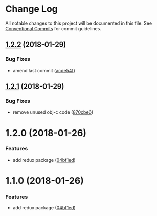 # Change Log

All notable changes to this project will be documented in this file.
See [Conventional Commits](https://conventionalcommits.org) for commit guidelines.

<a name="1.2.2"></a>
## [1.2.2](https://github.com/talk-to-track/public/tree/master/packages/react_native_apple_sf-speech-recognizer_recognition-task_audio-buffer/compare/@talk-to-track/react-native_apple_sf-speech-recognizer_recognition-task_audio-buffer@1.2.1...@talk-to-track/react-native_apple_sf-speech-recognizer_recognition-task_audio-buffer@1.2.2) (2018-01-29)


### Bug Fixes

* amend last commit ([acde54f](https://github.com/talk-to-track/public/tree/master/packages/react_native_apple_sf-speech-recognizer_recognition-task_audio-buffer/commit/acde54f))




<a name="1.2.1"></a>
## [1.2.1](https://github.com/talk-to-track/public/tree/master/packages/react_native_apple_sf-speech-recognizer_recognition-task_audio-buffer/compare/@talk-to-track/react-native_apple_sf-speech-recognizer_recognition-task_audio-buffer@1.2.0...@talk-to-track/react-native_apple_sf-speech-recognizer_recognition-task_audio-buffer@1.2.1) (2018-01-29)


### Bug Fixes

* remove unused obj-c code ([870cbe6](https://github.com/talk-to-track/public/tree/master/packages/react_native_apple_sf-speech-recognizer_recognition-task_audio-buffer/commit/870cbe6))




<a name="1.2.0"></a>
# 1.2.0 (2018-01-26)


### Features

* add redux package ([04bf1ed](https://github.com/talk-to-track/public/tree/master/packages/react_native_apple_sf-speech-recognizer_recognition-task_audio-buffer/commit/04bf1ed))




<a name="1.1.0"></a>
# 1.1.0 (2018-01-26)


### Features

* add redux package ([04bf1ed](https://github.com/talk-to-track/public/tree/master/packages/react_native_apple_sf-speech-recognizer_recognition-task_audio-buffer/commit/04bf1ed))
